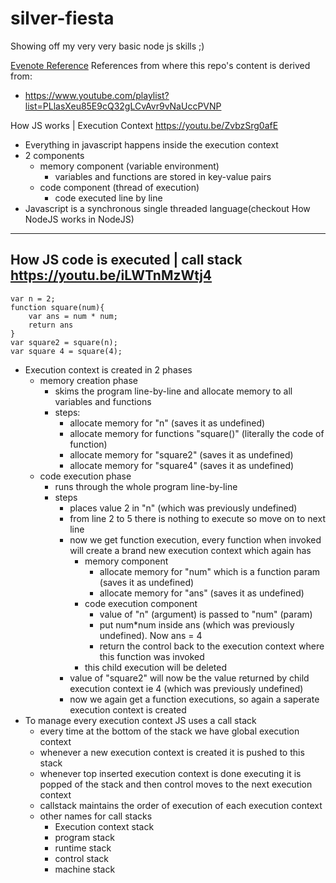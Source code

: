 # silver-fiesta
Showing off my very very basic node js skills ;) 

[Evenote Reference](https://www.evernote.com/shard/s343/sh/82df2599-9c64-b997-858e-5226ce01337c/390f63bfbb77d8e8338837829aac38eb)
References from where this repo's content is derived from:

- https://www.youtube.com/playlist?list=PLlasXeu85E9cQ32gLCvAvr9vNaUccPVNP

How JS works | Execution Context
https://youtu.be/ZvbzSrg0afE
- Everything in javascript happens inside the execution context
- 2 components
	- memory component (variable environment)
		- variables and functions are stored in key-value pairs
	- code component (thread of execution)
		- code executed line by line
- Javascript is a synchronous single threaded language(checkout How NodeJS works in NodeJS)
---
How JS code is executed | call stack
https://youtu.be/iLWTnMzWtj4
- 
```
var n = 2;
function square(num){
    var ans = num * num;
    return ans
}
var square2 = square(n);
var square 4 = square(4);
```
- Execution context is created in 2 phases
	- memory creation phase
		- skims the program line-by-line and allocate memory to all variables and functions
		- steps:
			- allocate memory for "n" (saves it as undefined)
			- allocate memory for  functions "square()" (literally the code of function)
			- allocate memory for "square2" (saves it as undefined)
			- allocate memory for "square4" (saves it as undefined)
	- code execution phase
		- runs through the whole program line-by-line
		- steps
			- places value 2 in "n" (which was previously undefined)
			- from line 2 to 5 there is nothing to execute so move on to next line
			- now we get function execution, every function when invoked will create a brand new execution context which again has
				- memory component
					- allocate memory for "num" which is a function param (saves it as undefined)
					- allocate memory for "ans" (saves it as undefined)
				- code execution component
					- value of "n" (argument) is passed to "num" (param)
					- put num*num inside ans (which was previously undefined). Now ans = 4
					- return the control back to the execution context where this function was invoked
				- this child execution will be deleted
			- value of "square2" will now be the value returned by child execution context ie 4 (which was previously undefined)
			- now we again get a function executions, so again a saperate execution context is created
- To manage every execution context JS uses a call stack
	- every time at the bottom of the stack we have global execution context
	- whenever a new execution context is created it is pushed to this stack
	- whenever top inserted execution context is done executing it is popped of the stack and then control moves to the next execution context
	- callstack maintains the order of execution of each execution context
	- other names for call stacks
		- Execution context stack
		- program stack
		- runtime stack
		- control stack
		- machine stack
